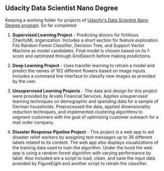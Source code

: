 ## Udacity Data Scientist Nano Degree

Keeping a working folder for projects of [Udacity's Data Scientist Nano Degree program](https://de.udacity.com/course/data-scientist-nanodegree--nd025). So far completed:

1. **Supervised Learning Project** - Predicting donors for fictitious CharityML organization. Includes a short section for feature exploration. Fits Random Forest Classifier, Decision Tree, and Support Vector Machine as model candidates. Final model is chosen based on its f-score and optimized through GridSearch before making predictions.

2. **Deep Learning Project** - Uses transfer learning to retrain a model and predict the names of 102 different flowers based on image inputs. Includes a command line interface to classify new images as provided by the user.

3. **Unsupervised Learning Projects** - The data and design for this project were provided by Arvato Financial Services. Applies unsupervised learning techniques on demographic and spending data for a sample of German households. Preprocessed the data, applied dimensionality reduction techniques, and implemented clustering algorithms to segment customers with the goal of optimizing customer outreach for a mail order company.

3. **Disaster Response Pipeline Project** - This project is a web app to aid disaster relief workers by assigning text messages up to 36 different labels related to its content. The web app also displays visualizations of the training data used to train the algorithm. Under the hood the web app is using a random forest algorithm with varying performance by label. Also included are a script to load, clean, and save the input data provided by FigureEight and another script to retrain the classifier.
